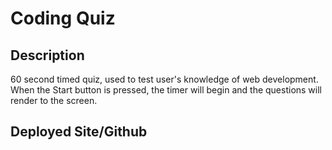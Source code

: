 # Coding Quiz

## Description
60 second timed quiz, used to test user's knowledge of web development.  When the Start button is pressed, the timer will begin and the questions will render to the screen.

## Deployed Site/Github
